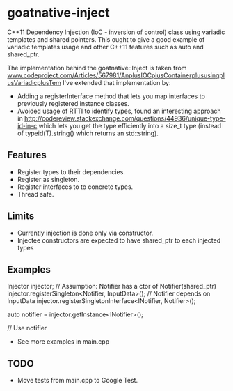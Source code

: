 # goatnative-inject
C++11 Dependency Injection (IoC - inversion of control) class using variadic templates and shared pointers.
This ought to give a good example of variadic templates usage and other C++11 features such as auto and shared_ptr.

The implementation behind the goatnative::Inject is taken from www.codeproject.com/Articles/567981/AnplusIOCplusContainerplususingplusVariadicplusTem
I've extended that implementation by:

* Adding a registerInterface method that lets you map interfaces to previously registered instance classes.
* Avoided usage of RTTI to identify types, found an interesting approach in http://codereview.stackexchange.com/questions/44936/unique-type-id-in-c 
  which lets you get the type efficiently into a size_t type (instead of typeid(T).string() which returns an std::string).

## Features
* Register types to their dependencies.
* Register as singleton.
* Register interfaces to to concrete types.
* Thread safe.

## Limits
* Currently injection is done only via constructor.
* Injectee constructors are expected to have shared_ptr to each injected types

## Examples
Injector injector;
// Assumption: Notifier has a ctor of Notifier(shared_ptr<InputData>)  
injector.registerSingleton<Notifier, InputData>(); // Notifier depends on InputData
injector.registerSingletonInterface<INotifier, Notifier>();

auto notifier = injector.getInstance&lt;INotifier&gt;();

// Use notifier

* See more examples in main.cpp

## TODO
* Move tests from main.cpp to Google Test.
